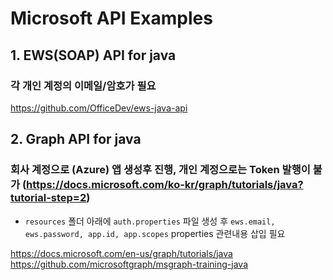# Microsoft API Examples

## 1. EWS(SOAP) API for java
### 각 개인 계정의 이메일/암호가 필요
https://github.com/OfficeDev/ews-java-api

## 2. Graph API for java
### 회사 계정으로 (Azure) 앱 생성후 진행, 개인 계정으로는 Token 발행이 불가 (https://docs.microsoft.com/ko-kr/graph/tutorials/java?tutorial-step=2)
* ```resources``` 폴더 아래에 ```auth.properties``` 파일 생성 후 ```ews.email, ews.password, app.id, app.scopes``` properties 관련내용 삽입 필요

https://docs.microsoft.com/en-us/graph/tutorials/java
https://github.com/microsoftgraph/msgraph-training-java
